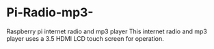 # Pi-Radio-mp3-
Raspberry pi  internet radio and mp3 player
This internet radio and mp3 player uses a 3.5 HDMI LCD touch screen for operation. 
